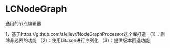 # LCNodeGraph
通用的节点编辑器

1，基于https://github.com/alelievr/NodeGraphProcessor这个库打造
  （1）：删除非必要的功能
  （2）：使用LitJson进行序列化
  （3）：提供版本回退功能
  
  

